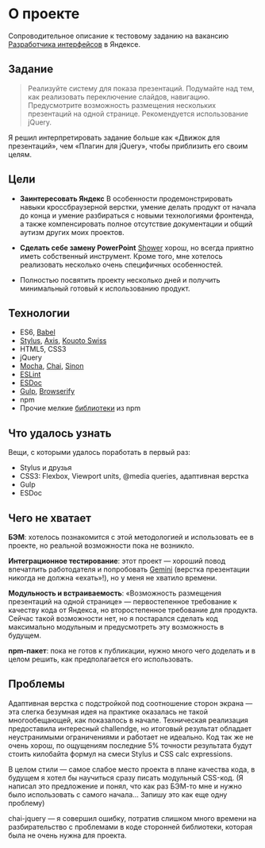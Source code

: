 # О проекте

Сопроводительное описание к тестовому заданию на вакансию
[Разработчика интерфейсов](https://yandex.ru/jobs/vacancies/dev/dev_int_yaservices_spb/)
в Яндексе.

## Задание

> Реализуйте систему для показа презентаций. Подумайте над тем, как реализовать
переключение слайдов, навигацию. Предусмотрите возможность размещения
нескольких презентаций на одной странице. Рекомендуется использование jQuery.

Я решил интерпретировать задание больше как «Движок для презентаций», чем
«Плагин для jQuery», чтобы приблизить его своим целям.


## Цели

* **Заинтересовать Яндекс**
  В особенности продемонстрировать навыки кроссбраузерной верстки, умение
  делать продукт от начала до конца и умение разбираться с новыми технологиями
  фронтенда, а также компенсировать полное отсутствие документации и общий
  аутизм других моих проектов.

* **Сделать себе замену PowerPoint**
  [Shower](https://shwr.me/) хорош, но всегда приятно иметь собственный
  инструмент. Кроме того, мне хотелось реализовать несколько очень специфичных
  особенностей.

* Полностью посвятить проекту несколько дней и получить минимальный готовый к
  использованию продукт.


## Технологии

* ES6, [Babel](https://babeljs.io/)
* [Stylus](http://stylus-lang.com/), [Axis](http://axis.netlify.com/),
 [Kouoto Swiss](http://kouto-swiss.io/)
* HTML5, CSS3
* jQuery
* [Mocha](https://mochajs.org/), [Chai](http://chaijs.com/), [Sinon](http://sinonjs.org/)
* [ESLint](http://eslint.org/)
* [ESDoc](https://esdoc.org)
* [Gulp](http://gulpjs.com/), [Browserify](http://browserify.org/)
* npm
* Прочие мелкие [библиотеки](/package.json) из npm


## Что удалось узнать

Вещи, с которыми удалось поработать в первый раз:

* Stylus и друзья
* CSS3: Flexbox, Viewport units, @media queries, адаптивная верстка
* Gulp
* ESDoc


## Чего не хватает

**БЭМ**: хотелось познакомится с этой методологией и использовать еe в проекте,
но реальной возможности пока не возникло.

**Интеграционное тестирование**: этот проект — хороший повод впечатлить
работодателя и попробовать [Gemini](https://github.com/gemini-testing/gemini)
(верстка презентации никогда не должна «ехать»!), но у меня не хватило времени.

**Модульность и встраиваемость**: «Возможность размещения презентаций на одной
странице» — первостепенное требование к качеству кода от Яндекса, но
второстепенное требование для продукта. Сейчас такой возможности нет, но я
постарался сделать код максимально модульным и предусмотреть эту возможность в
будущем.

**npm-пакет**: пока не готов к публикации, нужно много чего доделать и в целом
решить, как предполагается его использовать.


## Проблемы


Адаптивная верстка с подстройкой под соотношение сторон экрана — эта
слегка безумная идея на практике оказалась не такой многообещающей, как
показалось в начале. Техническая реализация предоставила интересный challendge,
но итоговый результат обладает неустранимыми ограничениями и работает не идеально.
Код так же не очень хорош, по ощущениям последние 5% точности результата будут
стоить килобайта формул на смеси Stylus и CSS calc expressions.

В целом стили — самое слабое место проекта в плане качества кода, в будущем я
хотел бы научиться сразу писать модульный CSS-код. (Я написал это предложение и
понял, что как раз БЭМ-то мне и нужно было использовать с самого начала...
Запишу это как еще одну проблему)

chai-jquery — я совершил ошибку, потратив слишком много времени на
разбирательство с проблемами в коде сторонней библиотеки, которая была не очень
нужна для проекта.
